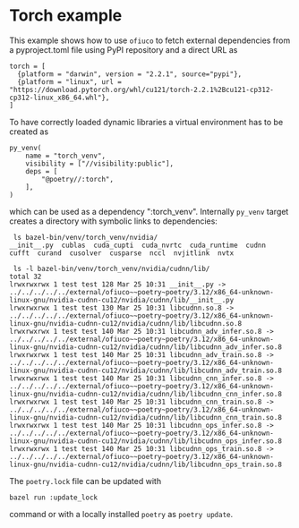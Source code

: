 # Torch example

This example shows how to use `ofiuco` to fetch external dependencies from a pyproject.toml file
using PyPI repository and a direct URL as
```
torch = [
  {platform = "darwin", version = "2.2.1", source="pypi"},
  {platform = "linux", url = "https://download.pytorch.org/whl/cu121/torch-2.2.1%2Bcu121-cp312-cp312-linux_x86_64.whl"},
]
```

To have correctly loaded dynamic libraries a virtual environment has to be created as
```
py_venv(
    name = "torch_venv",
    visibility = ["//visibility:public"],
    deps = [
        "@poetry//:torch",
    ],
)
```
which can be used as a dependency ":torch_venv". Internally `py_venv` target creates a directory with symbolic links to dependencies:
```
 ls bazel-bin/venv/torch_venv/nvidia/
__init__.py  cublas  cuda_cupti  cuda_nvrtc  cuda_runtime  cudnn  cufft  curand  cusolver  cusparse  nccl  nvjitlink  nvtx

 ls -l bazel-bin/venv/torch_venv/nvidia/cudnn/lib/
total 32
lrwxrwxrwx 1 test test 128 Mar 25 10:31 __init__.py -> ../../../../../external/ofiuco~~poetry~poetry/3.12/x86_64-unknown-linux-gnu/nvidia-cudnn-cu12/nvidia/cudnn/lib/__init__.py
lrwxrwxrwx 1 test test 130 Mar 25 10:31 libcudnn.so.8 -> ../../../../../external/ofiuco~~poetry~poetry/3.12/x86_64-unknown-linux-gnu/nvidia-cudnn-cu12/nvidia/cudnn/lib/libcudnn.so.8
lrwxrwxrwx 1 test test 140 Mar 25 10:31 libcudnn_adv_infer.so.8 -> ../../../../../external/ofiuco~~poetry~poetry/3.12/x86_64-unknown-linux-gnu/nvidia-cudnn-cu12/nvidia/cudnn/lib/libcudnn_adv_infer.so.8
lrwxrwxrwx 1 test test 140 Mar 25 10:31 libcudnn_adv_train.so.8 -> ../../../../../external/ofiuco~~poetry~poetry/3.12/x86_64-unknown-linux-gnu/nvidia-cudnn-cu12/nvidia/cudnn/lib/libcudnn_adv_train.so.8
lrwxrwxrwx 1 test test 140 Mar 25 10:31 libcudnn_cnn_infer.so.8 -> ../../../../../external/ofiuco~~poetry~poetry/3.12/x86_64-unknown-linux-gnu/nvidia-cudnn-cu12/nvidia/cudnn/lib/libcudnn_cnn_infer.so.8
lrwxrwxrwx 1 test test 140 Mar 25 10:31 libcudnn_cnn_train.so.8 -> ../../../../../external/ofiuco~~poetry~poetry/3.12/x86_64-unknown-linux-gnu/nvidia-cudnn-cu12/nvidia/cudnn/lib/libcudnn_cnn_train.so.8
lrwxrwxrwx 1 test test 140 Mar 25 10:31 libcudnn_ops_infer.so.8 -> ../../../../../external/ofiuco~~poetry~poetry/3.12/x86_64-unknown-linux-gnu/nvidia-cudnn-cu12/nvidia/cudnn/lib/libcudnn_ops_infer.so.8
lrwxrwxrwx 1 test test 140 Mar 25 10:31 libcudnn_ops_train.so.8 -> ../../../../../external/ofiuco~~poetry~poetry/3.12/x86_64-unknown-linux-gnu/nvidia-cudnn-cu12/nvidia/cudnn/lib/libcudnn_ops_train.so.8
```


The `poetry.lock` file can be updated with
```
bazel run :update_lock
```
command or with a locally installed `poetry` as `poetry update`.
